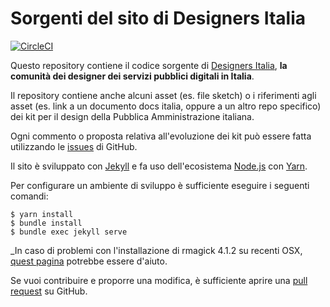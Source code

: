 # Sorgenti del sito di Designers Italia

[![CircleCI](https://circleci.com/gh/italia/designers.italia.it.svg?style=svg)](https://circleci.com/gh/italia/designers.italia.it)

Questo repository contiene il codice sorgente di [Designers Italia](https://designers.italia.it), **la comunità dei designer dei servizi pubblici digitali in Italia**.

Il repository contiene anche alcuni asset (es. file sketch) o i riferimenti agli asset (es. link a un documento docs italia, oppure a un altro repo specifico) dei kit per il design della Pubblica Amministrazione italiana.

Ogni commento o proposta relativa all'evoluzione dei kit può essere fatta utilizzando le [issues](https://github.com/italia/designers.italia.it/issues) di GitHub.

Il sito è sviluppato con [Jekyll](https://jekyllrb.com/) e fa uso dell'ecosistema [Node.js](https://nodejs.org/it/) con [Yarn](https://yarnpkg.com/lang/en/). 

Per configurare un ambiente di sviluppo è sufficiente eseguire i seguenti comandi:

    $ yarn install
    $ bundle install
    $ bundle exec jekyll serve

_In caso di problemi con l'installazione di rmagick 4.1.2 su recenti OSX, [quest pagina](https://stackoverflow.com/questions/41647979/imagemagick-7-with-rmagick-2-16-on-macos-sierra-cant-find-magickwand-h) potrebbe essere d'aiuto.

Se vuoi contribuire e proporre una modifica, è sufficiente aprire una [pull request](https://github.com/italia/designers.italia.it/pulls) su GitHub.
